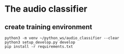# The audio classifier
## create training environment
    python3 -m venv ~/python_ws/audio_classifier --clear
    python3 setup_develop.py develop
    pip install -r requirements.txt